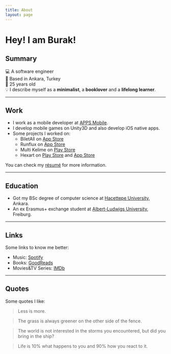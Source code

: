 ```yaml
---
title: About
layout: page
---
```

<!-- ![Profile Image]({{ site.url }}/{{ site.picture }}) -->

# Hey! I am Burak!

## Summary

💻 A software engineer 
<br>
📍 Based in Ankara, Turkey
<br>
🎂 25 years old
<br>
💡 I describe myself as a **minimalist**, a **booklover** and a **lifelong learner**.

--- 

## Work

* I work as a mobile developer at [APPS Mobile][3]. 
* I develop mobile games on Unity3D and also develop iOS native apps.
* Some projects I worked on:
  * BiletAll on [App Store](https://itunes.apple.com/tr/app//id873069066) 
  * Runflux on [App Store](https://itunes.apple.com/us/app/runflux/id1383179327)
  * Multi Kelime on [Play Store](https://play.google.com/store/apps/details?id=com.bif.multikelime)
  * Hexart on [Play Store](https://play.google.com/store/apps/details?id=tr.com.apps.hexart) and [App Store](https://itunes.apple.com/tr/app/hexart/id1455322595)

You can check my [résumé](../assets/resume.pdf) for more information.

---

## Education

* Got my BSc degree of computer science  at [Hacettepe University][1], Ankara. 
* An ex Erasmus+ exchange student at [Albert-Ludwigs University][2], Freiburg.

---

## Links

Some links to know me better:

* Music: [Spotify][4]
* Books: [GoodReads][5]
* Movies&TV Series: [IMDb][6]

---

## Quotes

Some quotes I like: 

> Less is more.

> The grass is always greener on the other side of the fence.

> The world is not interested in the storms you encountered, but did you bring in the ship?

> Life is 10% what happens to you and 90% how you react to it.

[1]: https://cs.hacettepe.edu.tr
[2]: https://informatik.uni-freiburg.de
[3]: https://apps.com.tr
[4]: https://open.spotify.com/user/bekici 
[5]: https://www.goodreads.com/burakekici 
[6]: https://www.imdb.com/user/ur41656845 
